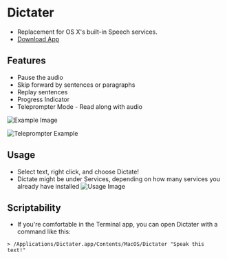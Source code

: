 # Dictater
- Replacement for OS X's built-in Speech services.
- [Download App](https://github.com/Nosrac/Dictater/releases/latest)

## Features
- Pause the audio
- Skip forward by sentences or paragraphs
- Replay sentences
- Progress Indicator
- Teleprompter Mode - Read along with audio

![Example Image](https://raw.githubusercontent.com/Nosrac/Dictater/master/example.png)

![Teleprompter Example](https://raw.githubusercontent.com/Nosrac/Dictater/master/teleprompter.png)

## Usage
- Select text, right click, and choose Dictate!
- Dictate might be under Services, depending on how many services you already have installed
![Usage Image](https://raw.githubusercontent.com/Nosrac/Dictater/master/Dictater/usage.png)

## Scriptability
- If you're comfortable in the Terminal app, you can open Dictater with a command like this:

`> /Applications/Dictater.app/Contents/MacOS/Dictater "Speak this text!"`
